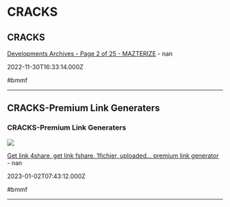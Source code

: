 # CRACKS

## CRACKS

[Developments Archives - Page 2 of 25 - MAZTERIZE](https://www.mazterize.com/category/windows/developments/page/2) - nan

2022-11-30T16:33:14.000Z

#bmmf

---

## CRACKS-Premium Link Generaters

### CRACKS-Premium Link Generaters

![](https://www.newscon.org/static/img/cover.jpeg)

[Get link 4share, get link fshare. 1fichier, uploaded... premium link generator](https://www.newscon.net/d) - nan

2023-01-02T07:43:12.000Z

#bmmf

---
